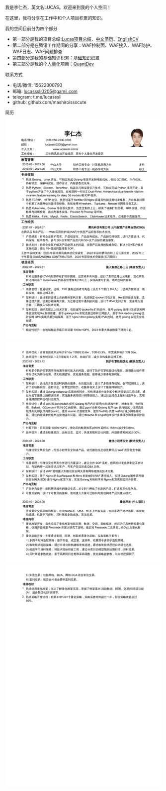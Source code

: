 

我是李仁杰，英文名LUCAS。欢迎来到我的个人空间！

在这里，我将分享在工作中和个人项目积累的知识。

我的空间目前分为四个部分

- 第一部分是我的项目总结:[Lucas项目总结](./prjectintro.md)、[中文简历](./lucasssli.html)、[EnglishCV](./lucasssli-en.html)
- 第二部分是在腾讯工作期间的分享：WAF控制面、WAF接入、WAF防护、WAF日志、WAF问题排查
- 第四部分是我的基础知识积累：[基础知识积累](./basic/regex/regex.md)
- 第三部分是我的个人量化项目：[QuantDev](./quant/summary.md)


联系方式

- 电话/微信: 15622300793
- 邮箱: lucasssli0205@gamil.com
- telegram: t.me/lucasssli
- github: github.com/mashiroissocute

简历

![alt text](lucasssli-1.jpg)
![alt text](lucasssli-2.jpg)
![alt text](lucasssli-3.jpg)







